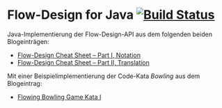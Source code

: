 Flow-Design for Java [![Build Status](https://travis-ci.org/falkoschumann/flowdesign.png)](https://travis-ci.org/falkoschumann/flowdesign)
====================

Java-Implementierung der Flow-Design-API aus dem folgenden beiden Blogeinträgen:

  - [Flow-Design Cheat Sheet – Part I, Notation][1]
  - [Flow-Design Cheat Sheet – Part II, Translation][2]

Mit einer Beispielimplementierung der Code-Kata *Bowling* aus dem Blogeintrag:

  - [Flowing Bowling Game Kata I][3]


[1]: http://geekswithblogs.net/theArchitectsNapkin/archive/2011/03/19/flow-design-cheat-sheet-ndash-part-i-notation.aspx
[2]: http://geekswithblogs.net/theArchitectsNapkin/archive/2011/03/20/flow-design-cheat-sheet-ndash-part-ii-translation.aspx
[3]: http://geekswithblogs.net/theArchitectsNapkin/archive/2011/07/05/flowing-bowling-game-kata-i.aspx

